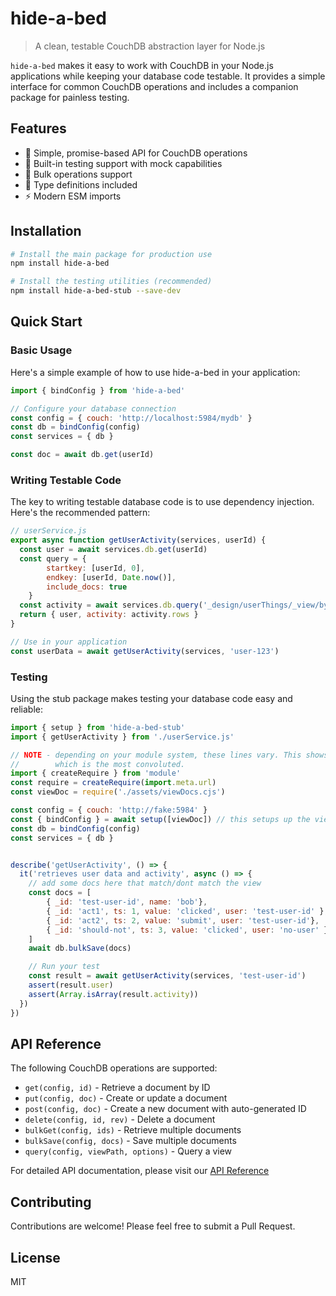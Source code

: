 # hide-a-bed

> A clean, testable CouchDB abstraction layer for Node.js

`hide-a-bed` makes it easy to work with CouchDB in your Node.js applications while keeping your database code testable. It provides a simple interface for common CouchDB operations and includes a companion package for painless testing.

## Features

- 🚀 Simple, promise-based API for CouchDB operations
- 🧪 Built-in testing support with mock capabilities
- 🔄 Bulk operations support
- 📝 Type definitions included
- ⚡️ Modern ESM imports

## Installation

```bash
# Install the main package for production use
npm install hide-a-bed

# Install the testing utilities (recommended)
npm install hide-a-bed-stub --save-dev
```

## Quick Start

### Basic Usage

Here's a simple example of how to use hide-a-bed in your application:

```javascript
import { bindConfig } from 'hide-a-bed'

// Configure your database connection
const config = { couch: 'http://localhost:5984/mydb' }
const db = bindConfig(config)
const services = { db }

const doc = await db.get(userId)
```

### Writing Testable Code

The key to writing testable database code is to use dependency injection. Here's the recommended pattern:

```javascript
// userService.js
export async function getUserActivity(services, userId) {
  const user = await services.db.get(userId)
  const query = { 
        startkey: [userId, 0], 
        endkey: [userId, Date.now()], 
        include_docs: true 
    }
  const activity = await services.db.query('_design/userThings/_view/byTime', query)
  return { user, activity: activity.rows }
}

// Use in your application
const userData = await getUserActivity(services, 'user-123')
```

### Testing

Using the stub package makes testing your database code easy and reliable:

```javascript
import { setup } from 'hide-a-bed-stub'
import { getUserActivity } from './userService.js'

// NOTE - depending on your module system, these lines vary. This shows loading a cjs file
//        which is the most convoluted. 
import { createRequire } from 'module'
const require = createRequire(import.meta.url)
const viewDoc = require('./assets/viewDocs.cjs')

const config = { couch: 'http://fake:5984' } 
const { bindConfig } = await setup([viewDoc]) // this setups up the view to be available in your testing
const db = bindConfig(config)
const services = { db }


describe('getUserActivity', () => {
  it('retrieves user data and activity', async () => {
    // add some docs here that match/dont match the view 
    const docs = [
        { _id: 'test-user-id', name: 'bob'},
        { _id: 'act1', ts: 1, value: 'clicked', user: 'test-user-id' },
        { _id: 'act2', ts: 2, value: 'submit', user: 'test-user-id'},
        { _id: 'should-not', ts: 3, value: 'clicked', user: 'no-user' }
    ]
    await db.bulkSave(docs)

    // Run your test
    const result = await getUserActivity(services, 'test-user-id')
    assert(result.user)
    assert(Array.isArray(result.activity))
  })
})
```

## API Reference

The following CouchDB operations are supported:

- `get(config, id)` - Retrieve a document by ID
- `put(config, doc)` - Create or update a document
- `post(config, doc)` - Create a new document with auto-generated ID
- `delete(config, id, rev)` - Delete a document
- `bulkGet(config, ids)` - Retrieve multiple documents
- `bulkSave(config, docs)` - Save multiple documents
- `query(config, viewPath, options)` - Query a view

For detailed API documentation, please visit our [API Reference](https://github.com/ryanramage/hide-a-bed/blob/master/client/README.md)

## Contributing

Contributions are welcome! Please feel free to submit a Pull Request.

## License

MIT


